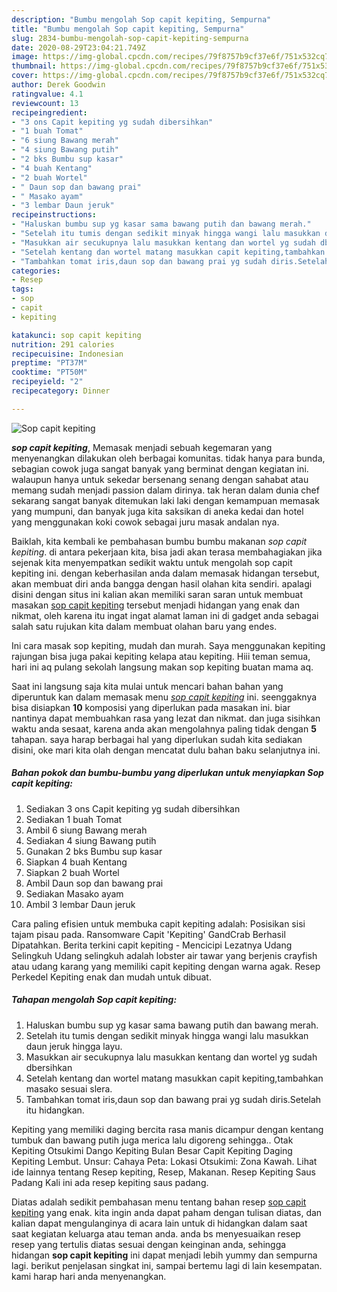 ```yaml
---
description: "Bumbu mengolah Sop capit kepiting, Sempurna"
title: "Bumbu mengolah Sop capit kepiting, Sempurna"
slug: 2834-bumbu-mengolah-sop-capit-kepiting-sempurna
date: 2020-08-29T23:04:21.749Z
image: https://img-global.cpcdn.com/recipes/79f8757b9cf37e6f/751x532cq70/sop-capit-kepiting-foto-resep-utama.jpg
thumbnail: https://img-global.cpcdn.com/recipes/79f8757b9cf37e6f/751x532cq70/sop-capit-kepiting-foto-resep-utama.jpg
cover: https://img-global.cpcdn.com/recipes/79f8757b9cf37e6f/751x532cq70/sop-capit-kepiting-foto-resep-utama.jpg
author: Derek Goodwin
ratingvalue: 4.1
reviewcount: 13
recipeingredient:
- "3 ons Capit kepiting yg sudah dibersihkan"
- "1 buah Tomat"
- "6 siung Bawang merah"
- "4 siung Bawang putih"
- "2 bks Bumbu sup kasar"
- "4 buah Kentang"
- "2 buah Wortel"
- " Daun sop dan bawang prai"
- " Masako ayam"
- "3 lembar Daun jeruk"
recipeinstructions:
- "Haluskan bumbu sup yg kasar sama bawang putih dan bawang merah."
- "Setelah itu tumis dengan sedikit minyak hingga wangi lalu masukkan daun jeruk hingga layu."
- "Masukkan air secukupnya lalu masukkan kentang dan wortel yg sudah dbersihkan"
- "Setelah kentang dan wortel matang masukkan capit kepiting,tambahkan masako sesuai slera."
- "Tambahkan tomat iris,daun sop dan bawang prai yg sudah diris.Setelah itu hidangkan."
categories:
- Resep
tags:
- sop
- capit
- kepiting

katakunci: sop capit kepiting 
nutrition: 291 calories
recipecuisine: Indonesian
preptime: "PT37M"
cooktime: "PT50M"
recipeyield: "2"
recipecategory: Dinner

---
```



![Sop capit kepiting](https://img-global.cpcdn.com/recipes/79f8757b9cf37e6f/751x532cq70/sop-capit-kepiting-foto-resep-utama.jpg)

<b><i>sop capit kepiting</i></b>, Memasak menjadi sebuah kegemaran yang menyenangkan dilakukan oleh berbagai komunitas. tidak hanya para bunda, sebagian cowok juga sangat banyak yang berminat dengan kegiatan ini. walaupun hanya untuk sekedar bersenang senang dengan sahabat atau memang sudah menjadi passion dalam dirinya. tak heran dalam dunia chef sekarang sangat banyak ditemukan laki laki dengan kemampuan memasak yang mumpuni, dan banyak juga kita saksikan di aneka kedai dan hotel yang menggunakan koki cowok sebagai juru masak andalan nya.

Baiklah, kita kembali ke pembahasan bumbu bumbu makanan <i>sop capit kepiting</i>. di antara pekerjaan kita, bisa jadi akan terasa membahagiakan jika sejenak kita menyempatkan sedikit waktu untuk mengolah sop capit kepiting ini. dengan keberhasilan anda dalam memasak hidangan tersebut, akan membuat diri anda bangga dengan hasil olahan kita sendiri. apalagi disini dengan situs ini kalian akan memiliki saran saran untuk membuat masakan <u>sop capit kepiting</u> tersebut menjadi hidangan yang enak dan nikmat, oleh karena itu ingat ingat alamat laman ini di gadget anda sebagai salah satu rujukan kita dalam membuat olahan baru yang endes.

Ini cara masak sop kepiting, mudah dan murah. Saya menggunakan kepiting rajungan bisa juga pakai kepiting kelapa atau kepiting. Hiii teman semua, hari ini aq pulang sekolah langsung makan sop kepiting buatan mama aq.


Saat ini langsung saja kita mulai untuk mencari bahan bahan yang diperuntuk kan dalam memasak menu <u><i>sop capit kepiting</i></u> ini. seenggaknya bisa disiapkan <b>10</b> komposisi yang diperlukan pada masakan ini. biar nantinya dapat membuahkan rasa yang lezat dan nikmat. dan juga sisihkan waktu anda sesaat, karena anda akan mengolahnya paling tidak dengan <b>5</b> tahapan. saya harap berbagai hal yang diperlukan sudah kita sediakan disini, oke mari kita olah dengan mencatat dulu bahan baku selanjutnya ini.

<!--inarticleads1-->

##### Bahan pokok dan bumbu-bumbu yang diperlukan untuk menyiapkan Sop capit kepiting:

1. Sediakan 3 ons Capit kepiting yg sudah dibersihkan
1. Sediakan 1 buah Tomat
1. Ambil 6 siung Bawang merah
1. Sediakan 4 siung Bawang putih
1. Gunakan 2 bks Bumbu sup kasar
1. Siapkan 4 buah Kentang
1. Siapkan 2 buah Wortel
1. Ambil  Daun sop dan bawang prai
1. Sediakan  Masako ayam
1. Ambil 3 lembar Daun jeruk


Cara paling efisien untuk membuka capit kepiting adalah: Posisikan sisi tajam pisau pada. Ransomware Capit &#39;Kepiting&#39; GandCrab Berhasil Dipatahkan. Berita terkini capit kepiting - Mencicipi Lezatnya Udang Selingkuh Udang selingkuh adalah lobster air tawar yang berjenis crayfish atau udang karang yang memiliki capit kepiting dengan warna agak. Resep Perkedel Kepiting enak dan mudah untuk dibuat. 

<!--inarticleads2-->

##### Tahapan mengolah Sop capit kepiting:

1. Haluskan bumbu sup yg kasar sama bawang putih dan bawang merah.
1. Setelah itu tumis dengan sedikit minyak hingga wangi lalu masukkan daun jeruk hingga layu.
1. Masukkan air secukupnya lalu masukkan kentang dan wortel yg sudah dbersihkan
1. Setelah kentang dan wortel matang masukkan capit kepiting,tambahkan masako sesuai slera.
1. Tambahkan tomat iris,daun sop dan bawang prai yg sudah diris.Setelah itu hidangkan.


Kepiting yang memiliki daging bercita rasa manis dicampur dengan kentang tumbuk dan bawang putih juga merica lalu digoreng sehingga.. Otak Kepiting Otsukimi Dango Kepiting Bulan Besar Capit Kepiting Daging Kepiting Lembut. Unsur: Cahaya Peta: Lokasi Otsukimi: Zona Kawah. Lihat ide lainnya tentang Resep kepiting, Resep, Makanan. Resep Kepiting Saus Padang Kali ini ada resep kepiting saus padang. 

Diatas adalah sedikit pembahasan menu tentang bahan resep <u>sop capit kepiting</u> yang enak. kita ingin anda dapat paham dengan tulisan diatas, dan kalian dapat mengulanginya di acara lain untuk di hidangkan dalam saat saat kegiatan keluarga atau teman anda. anda bs menyesuaikan resep resep yang tertulis diatas sesuai dengan keinginan anda, sehingga hidangan <b>sop capit kepiting</b> ini dapat menjadi lebih yummy dan sempurna lagi. berikut penjelasan singkat ini, sampai bertemu lagi di lain kesempatan. kami harap hari anda menyenangkan.
